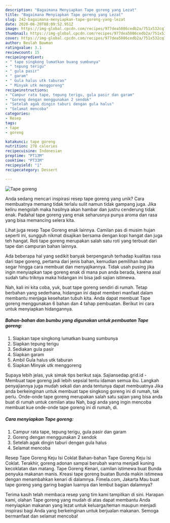 ```yaml
---
description: "Bagaimana Menyiapkan Tape goreng yang Lezat"
title: "Bagaimana Menyiapkan Tape goreng yang Lezat"
slug: 242-bagaimana-menyiapkan-tape-goreng-yang-lezat
date: 2020-06-20T08:09:52.951Z
image: https://img-global.cpcdn.com/recipes/977dea5086cedb2a/751x532cq70/tape-goreng-foto-resep-utama.jpg
thumbnail: https://img-global.cpcdn.com/recipes/977dea5086cedb2a/751x532cq70/tape-goreng-foto-resep-utama.jpg
cover: https://img-global.cpcdn.com/recipes/977dea5086cedb2a/751x532cq70/tape-goreng-foto-resep-utama.jpg
author: Beulah Bowman
ratingvalue: 3.1
reviewcount: 15
recipeingredient:
- " tape singkong lumatkan buang sumbunya"
- " tepung terigu"
- " gula pasir"
- " garam"
- " Gula halus utk taburan"
- " Minyak utk menggoreng"
recipeinstructions:
- "Campur rata tape, tepung terigu, gula pasir dan garam"
- "Goreng dengan menggunakan 2 sendok"
- "Setelah agak dingin taburi dengan gula halus"
- "Selamat mencoba"
categories:
- Resep
tags:
- tape
- goreng

katakunci: tape goreng 
nutrition: 278 calories
recipecuisine: Indonesian
preptime: "PT13M"
cooktime: "PT33M"
recipeyield: "1"
recipecategory: Dessert

---
```



![Tape goreng](https://img-global.cpcdn.com/recipes/977dea5086cedb2a/751x532cq70/tape-goreng-foto-resep-utama.jpg)

Anda sedang mencari inspirasi resep tape goreng yang unik? Cara membuatnya memang tidak terlalu sulit namun tidak gampang juga. Jika keliru mengolah maka hasilnya akan hambar dan justru cenderung tidak enak. Padahal tape goreng yang enak seharusnya punya aroma dan rasa yang bisa memancing selera kita.

Lihat juga resep Tape Goreng enak lainnya. Camilan pas di musim hujan seperti ini, sungguh nikmat disajikan bersama dengan kopi hangat dan juga teh hangat. Roti tape goreng merupakan salah satu roti yang terbuat dari tape dan campuran bahan lainnya.

Ada beberapa hal yang sedikit banyak berpengaruh terhadap kualitas rasa dari tape goreng, pertama dari jenis bahan, kemudian pemilihan bahan segar hingga cara membuat dan menyajikannya. Tidak usah pusing jika ingin menyiapkan tape goreng enak di mana pun anda berada, karena asal sudah tahu triknya maka hidangan ini bisa jadi sajian istimewa.


Nah, kali ini kita coba, yuk, buat tape goreng sendiri di rumah. Tetap berbahan yang sederhana, hidangan ini dapat memberi manfaat dalam membantu menjaga kesehatan tubuh kita. Anda dapat membuat Tape goreng menggunakan 6 bahan dan 4 tahap pembuatan. Berikut ini cara untuk menyiapkan hidangannya.

<!--inarticleads1-->

##### Bahan-bahan dan bumbu yang digunakan untuk pembuatan Tape goreng:

1. Siapkan  tape singkong lumatkan buang sumbunya
1. Siapkan  tepung terigu
1. Sediakan  gula pasir
1. Siapkan  garam
1. Ambil  Gula halus utk taburan
1. Siapkan  Minyak utk menggoreng


Supaya lebih jelas, yuk simak tips berikut saja. Sajiansedap.grid.id - Membuat tape goreng jadi lebih sepsial tentu idaman semua ibu. Langkah penyajiannya juga mudah sekali dan anda tentunya dapat membuatnya Jika anda berkeinginan untuk membuat tape singkong goreng ini di rumah, tak perlu. Onde-onde tape goreng merupakan salah satu sajian yang bisa anda buat di rumah untuk cemilan atau Nah, bagi anda yang ingin mencoba membuat kue onde-onde tape goreng ini di rumah, di. 

<!--inarticleads2-->

##### Cara menyiapkan Tape goreng:

1. Campur rata tape, tepung terigu, gula pasir dan garam
1. Goreng dengan menggunakan 2 sendok
1. Setelah agak dingin taburi dengan gula halus
1. Selamat mencoba


Resep Tape Goreng Keju Isi Coklat Bahan-bahan Tape Goreng Keju Isi Coklat. Terakhir, goreng adonan sampai berubah warna menjadi kuning kecoklatan dan matang. Tape Goreng Kenari, camilan istimewa buat Bunda penyuka makanan manis. Kreasi tape goreng buatan Bunda makin istimewa dengan menambahkan kenari di dalamnya. Fimela.com, Jakarta Mau buat tape goreng yang garing bagian luarnya dan lembut bagian dalamnya? 

Terima kasih telah membaca resep yang tim kami tampilkan di sini. Harapan kami, olahan Tape goreng yang mudah di atas dapat membantu Anda menyiapkan makanan yang lezat untuk keluarga/teman maupun menjadi inspirasi bagi Anda yang berkeinginan untuk berjualan makanan. Semoga bermanfaat dan selamat mencoba!
